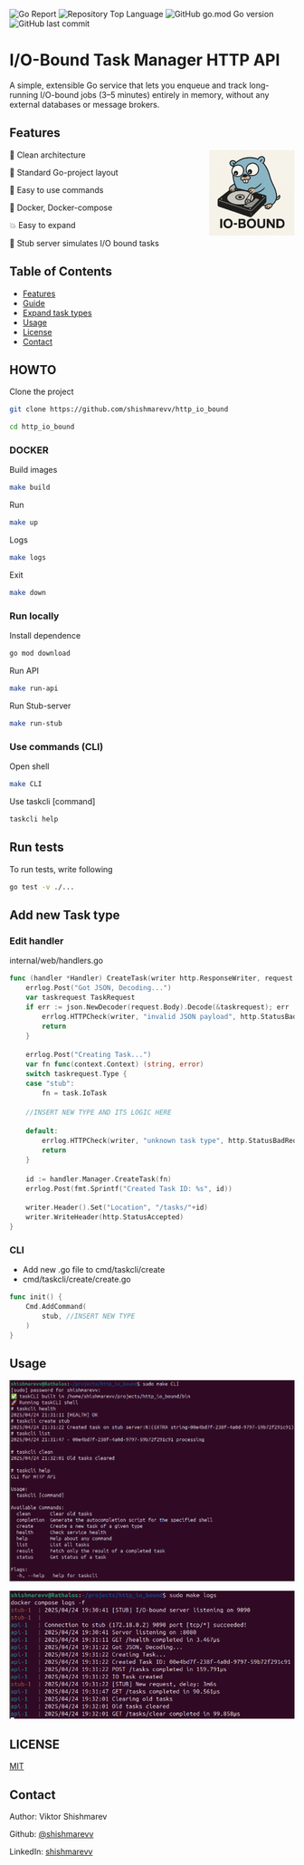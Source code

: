 ![Go Report](https://goreportcard.com/badge/github.com/shishmarevv/http_io_bound)
![Repository Top Language](https://img.shields.io/github/languages/top/shishmarevv/http_io_bound)
![GitHub go.mod Go version](https://img.shields.io/github/go-mod/go-version/shishmarevv/http_io_bound)
![GitHub last commit](https://img.shields.io/github/last-commit/shishmarevv/http_io_bound)

# I/O-Bound Task Manager HTTP API

A simple, extensible Go service that lets you enqueue and track long-running I/O-bound jobs (3–5 minutes) entirely in memory, without any external databases or message brokers.


## Features
<img align="right" width="30%" src="./assets/logo.png">

🥂 Clean architecture

🍓 Standard Go-project layout

🌸 Easy to use commands

:whale: Docker, Docker-compose

:boom: Easy to expand

🤡 Stub server simulates I/O bound tasks

## Table of Contents
- [Features](#features)
- [Guide](#howto)
- [Expand task types](#add-new-task-type)
- [Usage](#usage)
- [License](#license)
- [Contact](#contact)

## HOWTO

Clone the project

```bash
git clone https://github.com/shishmarevv/http_io_bound
```

```bash
cd http_io_bound
```

### DOCKER

Build images
```bash
make build
```

Run
```bash
make up
```

Logs
```bash
make logs
```

Exit
```bash
make down
```

### Run locally
Install dependence
```bash
go mod download
```

Run API
```bash
make run-api
```

Run Stub-server
```bash
make run-stub
```

### Use commands (CLI)

Open shell
```bash
make CLI
```

Use taskcli [command]
```bash
taskcli help
```

## Run tests

To run tests, write following
```bash
go test -v ./...
```

## Add new Task type

### Edit handler
internal/web/handlers.go
```go
func (handler *Handler) CreateTask(writer http.ResponseWriter, request *http.Request) {
	errlog.Post("Got JSON, Decoding...")
	var taskrequest TaskRequest
	if err := json.NewDecoder(request.Body).Decode(&taskrequest); err != nil {
		errlog.HTTPCheck(writer, "invalid JSON payload", http.StatusBadRequest)
		return
	}

	errlog.Post("Creating Task...")
	var fn func(context.Context) (string, error)
	switch taskrequest.Type {
	case "stub":
		fn = task.IoTask
		
	//INSERT NEW TYPE AND ITS LOGIC HERE
		
	default:
		errlog.HTTPCheck(writer, "unknown task type", http.StatusBadRequest)
		return
	}

	id := handler.Manager.CreateTask(fn)
	errlog.Post(fmt.Sprintf("Created Task ID: %s", id))

	writer.Header().Set("Location", "/tasks/"+id)
	writer.WriteHeader(http.StatusAccepted)
}
```

### CLI
- Add new .go file to cmd/taskcli/create
- cmd/taskcli/create/create.go
```go
func init() {
	Cmd.AddCommand(
		stub, //INSERT NEW TYPE
	)
}
```

## Usage

![CLI](./assets/CLI.png)

![Logs](./assets/UP.png)

## LICENSE
[MIT](https://choosealicense.com/licenses/mit/)

## Contact

Author: Viktor Shishmarev

Github: [@shishmarevv](https://github.com/shishmarevv)

LinkedIn: [shishmarevv](https://www.linkedin.com/in/shishmarevv/) 